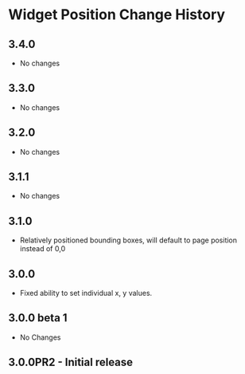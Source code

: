 Widget Position Change History
==============================

3.4.0
-----

  * No changes

3.3.0
-----

  * No changes

3.2.0
-----

  * No changes

3.1.1
-----

  * No changes

3.1.0
-----

  * Relatively positioned bounding boxes, will default to 
    page position instead of 0,0

3.0.0
-----

  * Fixed ability to set individual x, y values.

3.0.0 beta 1
------------

  * No Changes

3.0.0PR2 - Initial release
--------------------------


